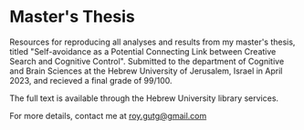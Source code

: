 # Master's Thesis

Resources for reproducing all analyses and results from my master's thesis, titled "Self-avoidance as a Potential Connecting Link between Creative Search and Cognitive Control". Submitted to the department of Cognitive and Brain Sciences at the Hebrew University of Jerusalem, Israel in April 2023, and recieved a final grade of 99/100.

The full text is available through the Hebrew University library services.

For more details, contact me at roy.gutg@gmail.com
